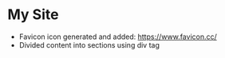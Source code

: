 # My Site
* Favicon icon generated and added: https://www.favicon.cc/
* Divided content into sections using div tag
